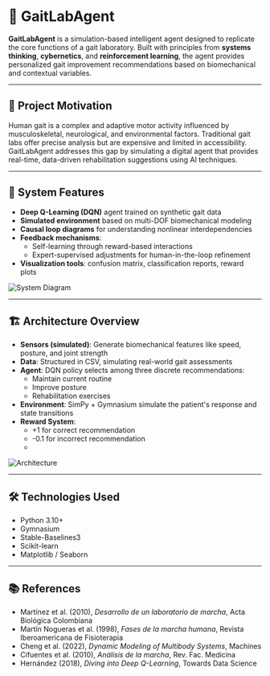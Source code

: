 # 🧠 GaitLabAgent

**GaitLabAgent** is a simulation-based intelligent agent designed to replicate the core functions of a gait laboratory. Built with principles from **systems thinking**, **cybernetics**, and **reinforcement learning**, the agent provides personalized gait improvement recommendations based on biomechanical and contextual variables.

---

## 🚀 Project Motivation

Human gait is a complex and adaptive motor activity influenced by musculoskeletal, neurological, and environmental factors. Traditional gait labs offer precise analysis but are expensive and limited in accessibility. GaitLabAgent addresses this gap by simulating a digital agent that provides real-time, data-driven rehabilitation suggestions using AI techniques.

---

## 🧠 System Features

- **Deep Q-Learning (DQN)** agent trained on synthetic gait data
- **Simulated environment** based on multi-DOF biomechanical modeling
- **Causal loop diagrams** for understanding nonlinear interdependencies
- **Feedback mechanisms**:
  - Self-learning through reward-based interactions
  - Expert-supervised adjustments for human-in-the-loop refinement
- **Visualization tools**: confusion matrix, classification reports, reward plots

![System Diagram](ProjectPicctures/system_diagram(1).png)

---

## 🏗 Architecture Overview

- **Sensors (simulated)**: Generate biomechanical features like speed, posture, and joint strength
- **Data**: Structured in CSV, simulating real-world gait assessments
- **Agent**: DQN policy selects among three discrete recommendations:
  - Maintain current routine
  - Improve posture
  - Rehabilitation exercises
- **Environment**: SimPy + Gymnasium simulate the patient's response and state transitions
- **Reward System**:
  - +1 for correct recommendation
  - -0.1 for incorrect recommendation
  - 
![Architecture](ProjectPicctures/refr.png)


---

## 🛠 Technologies Used

- Python 3.10+
- Gymnasium
- Stable-Baselines3
- Scikit-learn
- Matplotlib / Seaborn

---

## 📚 References

- Martínez et al. (2010), *Desarrollo de un laboratorio de marcha*, Acta Biológica Colombiana  
- Martín Nogueras et al. (1998), *Fases de la marcha humana*, Revista Iberoamericana de Fisioterapia  
- Cheng et al. (2022), *Dynamic Modeling of Multibody Systems*, Machines  
- Cifuentes et al. (2010), *Análisis de la marcha*, Rev. Fac. Medicina  
- Hernández (2018), *Diving into Deep Q-Learning*, Towards Data Science  


